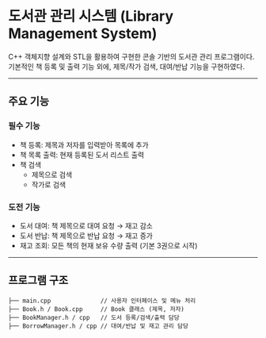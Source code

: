 # 도서관 관리 시스템 (Library Management System)

C++ 객체지향 설계와 STL을 활용하여 구현한 콘솔 기반의 도서관 관리 프로그램이다.
기본적인 책 등록 및 출력 기능 외에, 제목/작가 검색, 대여/반납 기능을 구현하였다.

---

## 주요 기능

### 필수 기능
- 책 등록: 제목과 저자를 입력받아 목록에 추가
- 책 목록 출력: 현재 등록된 도서 리스트 출력
- 책 검색
  - 제목으로 검색
  - 작가로 검색

### 도전 기능
- 도서 대여: 책 제목으로 대여 요청 → 재고 감소
- 도서 반납: 책 제목으로 반납 요청 → 재고 증가
- 재고 조회: 모든 책의 현재 보유 수량 출력 (기본 3권으로 시작)

---

## 프로그램 구조

```text
├── main.cpp              // 사용자 인터페이스 및 메뉴 처리
├── Book.h / Book.cpp     // Book 클래스 (제목, 저자)
├── BookManager.h / cpp   // 도서 등록/검색/출력 담당
├── BorrowManager.h / cpp // 대여/반납 및 재고 관리 담당
```

